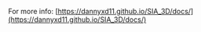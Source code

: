 For more info: [https://dannyxd11.github.io/SIA_3D/docs/](https://dannyxd11.github.io/SIA_3D/docs/)

